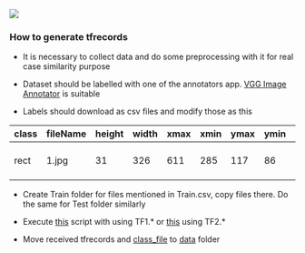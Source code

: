 ![](https://github.com/IgorSondors/text_detector/blob/master/generate_tfrecords/structure.jpeg)

### How to generate tfrecords

- It is necessary to collect data and do some preprocessing with it for real case similarity purpose

- Dataset should be labelled with one of the annotators app. [VGG Image Annotator](http://www.robots.ox.ac.uk/~vgg/software/via/via.html) is suitable

- Labels should download as csv files and modify those as this

class| fileName| height|width|xmax|	xmin|	ymax|	ymin|	text
 ---| ---| ---| ---| ---| ---| ---| ---| ---
rect|	1.jpg|	31|	326|	611|	285|	117|	86|	25 ОТДЕЛОМ МИЛИЦИИ

- Create Train folder for files mentioned in Train.csv, copy files there. Do the same for Test folder similarly

- Execute [this](https://github.com/IgorSondors/text_detector/blob/master/generate_tfrecords/generate_tfrecord.py) script with using TF1.* or [this](https://github.com/IgorSondors/text_detector/blob/master/generate_tfrecords/TF2_generate_tfrecord.py) using TF2.*

- Move received tfrecords and [class_file](https://github.com/IgorSondors/text_detector/blob/master/object-detection.pbtxt) to [data](https://github.com/tensorflow/models/tree/master/research/object_detection/data) folder

